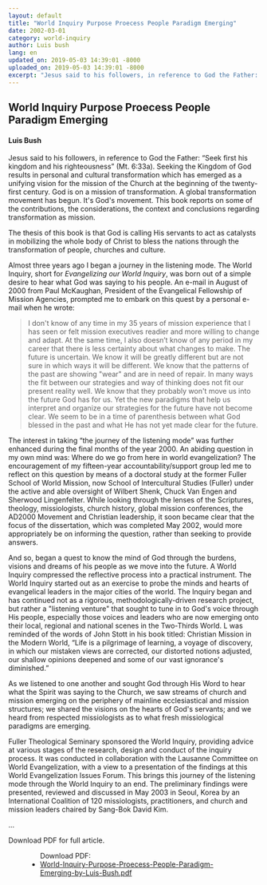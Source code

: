 ```yaml
---
layout: default
title: "World Inquiry Purpose Proecess People Paradigm Emerging"
date: 2002-03-01
category: world-inquiry
author: Luis bush
lang: en
updated_on: 2019-05-03 14:39:01 -8000
uploaded_on: 2019-05-03 14:39:01 -8000
excerpt: "Jesus said to his followers, in reference to God the Father: “Seek first his kingdom and his righteousness” (Mt. 6:33a). Seeking the Kingdom of God results in personal and cultural transformation which has emerged as a unifying vision for the mission of the Church at the beginning of the twenty-first century. God is on a mission of transformation. A global transformation movement has begun. It's God's movement. This book reports on some of the contributions, the considerations, the context and conclusions regarding transformation as mission."
---
```

<article data-publication-date="{{page.date}}" data-uploaded_on="{{page.uploaded_on}}" data-updated-on="{{page.updated_on}}" data-category="{{page.category}}">
  <h1>World Inquiry Purpose Proecess People Paradigm Emerging</h1>
  <h4>Luis Bush</h4>

  <p>Jesus said to his followers, in reference to God the Father: “Seek first his kingdom and his righteousness” (Mt. 6:33a). Seeking the Kingdom of God results in personal and cultural transformation which has emerged as a unifying vision for the mission of the Church at the beginning of the twenty-first century. God is on a mission of transformation. A global transformation movement has begun. It's God's movement. This book reports on some of the contributions, the considerations, the context and conclusions regarding transformation as mission.</p>

  <p>The thesis of this book is that God is calling His servants to act as catalysts in mobilizing the whole body of Christ to bless the nations through the transformation of people, churches and culture.</p>

  <p>Almost three years ago I began a journey in the listening mode. The World Inquiry, short for <em>Evangelizing our World Inquiry</em>, was born out of a simple desire to hear what God was saying to his people. An e-mail in August of 2000 from Paul McKaughan, President of the Evangelical Fellowship of Mission Agencies, prompted me to embark on this quest by a personal e-mail when he wrote:</p>

  <blockquote class="indented">I don't know of any time in my 35 years of mission experience that l has seen or felt mission executives readier and more willing to change and adapt. At the same time, l also doesn’t know of any period in my career that there is less certainty about what changes to make. The future is uncertain. We know it will be greatly different but are not sure in which ways it will be different. We know that the patterns of the past are showing "wear" and are in need of repair. In many ways the fit between our strategies and way of thinking does not fit our present reality well. We know that they probably won't move us into the future God has for us. Yet the new paradigms that help us interpret and organize our strategies for the future have not become clear. We seem to be in a time of parenthesis between what God blessed in the past and what He has not yet made clear for the future.</blockquote>

  <p>The interest in taking “the journey of the listening mode” was further enhanced during the final months of the year 2000. An abiding question in my own mind was: Where do we go from
  here in world evangelization? The encouragement of my fifteen-year accountability/support group led me to reflect on this question by means of a doctoral study at the former Fuller School of World Mission, now School of lntercultural Studies (Fuller) under the active and able oversight of Wilbert Shenk, Chuck Van Engen and Sherwood Lingenfelter. While looking through the lenses of the Scriptures, theology, missiologists, church history, global mission conferences, the AD2000 Movement and Christian leadership, it soon became clear that the focus of the dissertation, which was completed May 2002, would more appropriately be on informing the question, rather than seeking to provide answers.</p>

  <p>And so, began a quest to know the mind of God through the burdens, visions and dreams of his people as we move into the future. A World Inquiry compressed the reflective process into a practical instrument. The World Inquiry started out as an exercise to probe the minds and hearts of evangelical leaders in the major cities of the world. The Inquiry began and has continued not as a rigorous, methodologically-driven research project, but rather a "listening venture" that sought to tune in to God's voice through His people, especially those voices and leaders who are now emerging onto their local, regional and national scenes in the Two-Thirds World. L was reminded of the words of John Stott in his book titled: Christian Mission in the Modern World, “Life is a pilgrimage of learning, a voyage of discovery, in which our mistaken views are corrected, our distorted notions adjusted, our shallow opinions deepened and some of our vast ignorance's diminished.”</p>

  <p>As we listened to one another and sought God through His Word to hear what the Spirit was saying to the Church, we saw streams of church and mission emerging on the periphery of mainline ecclesiastical and mission structures; we shared the visions on the hearts of God's servants; and we heard from respected missiologists as to what fresh missiological paradigms are emerging.</p>

  <p>Fuller Theological Seminary sponsored the World Inquiry, providing advice at various stages of the research, design and conduct of the inquiry process. It was conducted in collaboration with the Lausanne Committee on World Evangelization, with a view to a presentation of the findings at this World Evangelization Issues Forum. This brings this journey of the listening mode through the World Inquiry to an end. The preliminary findings were presented, reviewed and discussed in May 2003 in Seoul, Korea by an International Coalition of 120 missiologists, practitioners, and church and mission leaders chaired by Sang-Bok David Kim.</p>

  <p>...</p>

  <p>Download PDF for full article.</p>


  <figure class="resource-links">
    <ul>Download PDF:
      <li><a href="{{ site.baseurl }}/assets/pdf/2002-03-01/World-Inquiry-Purpose-Proecess-People-Paradigm-Emerging-by-Luis-Bush.pdf">World-Inquiry-Purpose-Proecess-People-Paradigm-Emerging-by-Luis-Bush.pdf</a></li>
    </ul>
  </figure>
</article>
